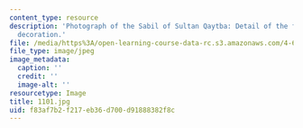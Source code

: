 ```yaml
---
content_type: resource
description: 'Photograph of the Sabil of Sultan Qaytba: Detail of the facade''s marble
  decoration.'
file: /media/https%3A/open-learning-course-data-rc.s3.amazonaws.com/4-615-the-architecture-of-cairo-spring-2002/f83af7b2f217eb36d700d91888382f8c_1101.jpg
file_type: image/jpeg
image_metadata:
  caption: ''
  credit: ''
  image-alt: ''
resourcetype: Image
title: 1101.jpg
uid: f83af7b2-f217-eb36-d700-d91888382f8c
---
```

